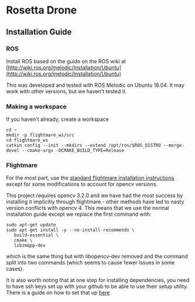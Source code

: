 # Rosetta Drone

## Installation Guide

### ROS

Install ROS based on the guide on the ROS wiki at [http://wiki.ros.org/melodic/Installation/Ubuntu](http://wiki.ros.org/melodic/Installation/Ubuntu)  

This was developed and tested with ROS Melodic on Ubuntu 18.04. It may work with other versions, but we haven't tested it.

### Making a workspace

If you haven't already, create a workspace

~~~~
cd ~
mkdir -p flightmare_ws/src
cd flightmare_ws
catkin config --init --mkdirs --extend /opt/ros/$ROS_DISTRO --merge-devel --cmake-args -DCMAKE_BUILD_TYPE=Release
~~~~

### Flightmare


For the most part, use the [standard flightmare installation instructions](https://github.com/uzh-rpg/flightmare/wiki/Install-with-ROS) except for some modifications to account for opencv versions.  

This project requires opencv 3.2.0 and we have had the most success by installing it implicitly through flightmare - other methods have led to nasty version conflicts with opencv 4. This means that we use the normal installation guide except we replace the first command with:  
~~~~~
sudo apt-get update
sudo apt-get install -y --no-install-recommends \
   build-essential \
   cmake \
   libzmqpp-dev
~~~~~

which is the same thing but with libopencv-dev removed and the command split into two commands (which seems to cause fewer issues in some cases).  

It is also worth noting that at one step for installing dependencies, you need to have ssh keys set up with your github to be able to use their setup utility. There is a guide on how to set that up [here](https://docs.github.com/en/github/authenticating-to-github/connecting-to-github-with-ssh)

